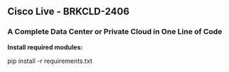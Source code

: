 ## Cisco Live - BRKCLD-2406 ##
### A Complete Data Center or Private Cloud in One Line of Code ###

**Install required modules:**  

pip install -r requirements.txt  
